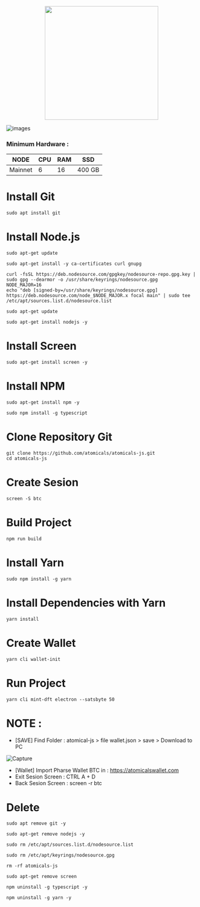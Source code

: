 <p align="center">
  <img width="300" height="auto" src="https://user-images.githubusercontent.com/108969749/203468600-bd337c5d-70b2-46bd-8a56-bcc001a447db.jpeg">
</p>

![images](https://github.com/an-node/NODE-MAINNET/assets/96678356/c1e4377f-f056-4444-b5e7-6e13e9370725)

### Minimum Hardware :
NODE  | CPU     | RAM      | SSD     |
| ------------- | ------------- | ------------- | -------- |
| Mainnet | 6          | 16         | 400 GB  |


# Install Git
```
sudo apt install git
```
# Install Node.js
```
sudo apt-get update
```
```
sudo apt-get install -y ca-certificates curl gnupg
```
```
curl -fsSL https://deb.nodesource.com/gpgkey/nodesource-repo.gpg.key | sudo gpg --dearmor -o /usr/share/keyrings/nodesource.gpg
NODE_MAJOR=16
echo "deb [signed-by=/usr/share/keyrings/nodesource.gpg] https://deb.nodesource.com/node_$NODE_MAJOR.x focal main" | sudo tee /etc/apt/sources.list.d/nodesource.list
```
```
sudo apt-get update
```
```
sudo apt-get install nodejs -y
```
# Install Screen
```
sudo apt-get install screen -y
```
# Install NPM
```
sudo apt-get install npm -y
```
```
sudo npm install -g typescript
```
# Clone Repository Git
```
git clone https://github.com/atomicals/atomicals-js.git
cd atomicals-js
```
# Create Sesion
```
screen -S btc
```
# Build Project
```
npm run build
```
# Install Yarn
```
sudo npm install -g yarn
```
# Install Dependencies with Yarn
```
yarn install
```
# Create Wallet
```
yarn cli wallet-init
```
# Run Project
```
yarn cli mint-dft electron --satsbyte 50
```

# NOTE : 
- [SAVE] Find Folder : atomical-js > file wallet.json > save > Download to PC

![Capture](https://github.com/an-node/NODE-MAINNET/assets/96678356/63706a0b-b560-4c6f-8be7-7c822a77ee3a)

- [Wallet] Import Pharse Wallet BTC in : https://atomicalswallet.com
- Exit Sesion Screen : CTRL A + D
- Back Sesion Screen : screen -r btc

# Delete 
```
sudo apt remove git -y
```
```
sudo apt-get remove nodejs -y
```
```
sudo rm /etc/apt/sources.list.d/nodesource.list
```
```
sudo rm /etc/apt/keyrings/nodesource.gpg
```
```
rm -rf atomicals-js
```
```
sudo apt-get remove screen
```
```
npm uninstall -g typescript -y
```
```
npm uninstall -g yarn -y
```
